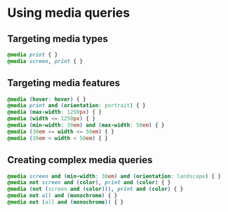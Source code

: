 # Using media queries

## Targeting media types

```css
@media print { }
@media screen, print { }
``` 

## Targeting media features

```css
@media (hover: hover) { }
@media print and (orientation: portrait) { }
@media (max-width: 1250px) { }
@media (width <= 1250px) { }
@media (min-width: 30em) and (max-width: 50em) { }
@media (30em <= width <= 50em) { }
@media (30em < width < 50em) { }
```

## Creating complex media queries

```css
@media screen and (min-width: 30em) and (orientation: landscape) { }
@media not screen and (color), print and (color) { }
@media (not (screen and (color))), print and (color) { }
@media not all and (monochrome) { }
@media not (all and (monochrome)) { }
```
